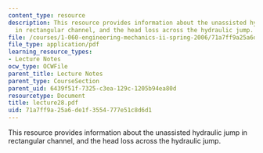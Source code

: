 ```yaml
---
content_type: resource
description: This resource provides information about the unassisted hydraulic jump
  in rectangular channel, and the head loss across the hydraulic jump.
file: /courses/1-060-engineering-mechanics-ii-spring-2006/71a7ff9a25a6de1f3554777e51c8d6d1_lecture28.pdf
file_type: application/pdf
learning_resource_types:
- Lecture Notes
ocw_type: OCWFile
parent_title: Lecture Notes
parent_type: CourseSection
parent_uid: 6439f51f-7325-c3ea-129c-1205b94ea80d
resourcetype: Document
title: lecture28.pdf
uid: 71a7ff9a-25a6-de1f-3554-777e51c8d6d1
---
```

This resource provides information about the unassisted hydraulic jump in rectangular channel, and the head loss across the hydraulic jump.